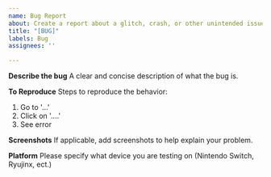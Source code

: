 ```yaml
---
name: Bug Report
about: Create a report about a glitch, crash, or other unintended issue
title: "[BUG]"
labels: Bug
assignees: ''

---
```


**Describe the bug**
A clear and concise description of what the bug is.

**To Reproduce**
Steps to reproduce the behavior:
1. Go to '...'
2. Click on '....'
3. See error

**Screenshots**
If applicable, add screenshots to help explain your problem.

**Platform**
Please specify what device you are testing on (Nintendo Switch, Ryujinx, ect.)
